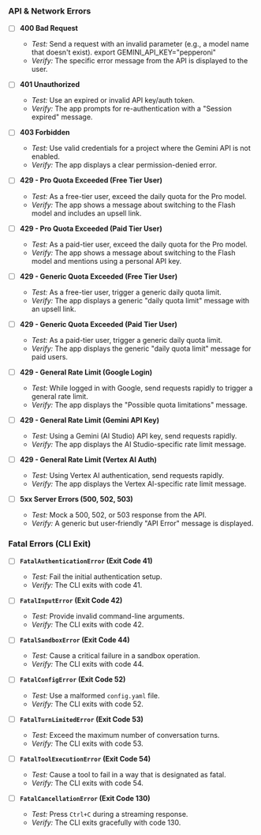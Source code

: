 ### API & Network Errors

- [ ] **400 Bad Request**
  - _Test:_ Send a request with an invalid parameter (e.g., a model name that doesn't exist).
    export GEMINI_API_KEY="pepperoni"
  - _Verify:_ The specific error message from the API is displayed to the user.

- [ ] **401 Unauthorized**
  - _Test:_ Use an expired or invalid API key/auth token.
  - _Verify:_ The app prompts for re-authentication with a "Session expired" message.

- [ ] **403 Forbidden**
  - _Test:_ Use valid credentials for a project where the Gemini API is not enabled.
  - _Verify:_ The app displays a clear permission-denied error.

- [ ] **429 - Pro Quota Exceeded (Free Tier User)**
  - _Test:_ As a free-tier user, exceed the daily quota for the Pro model.
  - _Verify:_ The app shows a message about switching to the Flash model and includes an upsell link.

- [ ] **429 - Pro Quota Exceeded (Paid Tier User)**
  - _Test:_ As a paid-tier user, exceed the daily quota for the Pro model.
  - _Verify:_ The app shows a message about switching to the Flash model and mentions using a personal API key.

- [ ] **429 - Generic Quota Exceeded (Free Tier User)**
  - _Test:_ As a free-tier user, trigger a generic daily quota limit.
  - _Verify:_ The app displays a generic "daily quota limit" message with an upsell link.

- [ ] **429 - Generic Quota Exceeded (Paid Tier User)**
  - _Test:_ As a paid-tier user, trigger a generic daily quota limit.
  - _Verify:_ The app displays the generic "daily quota limit" message for paid users.

- [ ] **429 - General Rate Limit (Google Login)**
  - _Test:_ While logged in with Google, send requests rapidly to trigger a general rate limit.
  - _Verify:_ The app displays the "Possible quota limitations" message.

- [ ] **429 - General Rate Limit (Gemini API Key)**
  - _Test:_ Using a Gemini (AI Studio) API key, send requests rapidly.
  - _Verify:_ The app displays the AI Studio-specific rate limit message.

- [ ] **429 - General Rate Limit (Vertex AI Auth)**
  - _Test:_ Using Vertex AI authentication, send requests rapidly.
  - _Verify:_ The app displays the Vertex AI-specific rate limit message.

- [ ] **5xx Server Errors (500, 502, 503)**
  - _Test:_ Mock a 500, 502, or 503 response from the API.
  - _Verify:_ A generic but user-friendly "API Error" message is displayed.

### Fatal Errors (CLI Exit)

- [ ] **`FatalAuthenticationError` (Exit Code 41)**
  - _Test:_ Fail the initial authentication setup.
  - _Verify:_ The CLI exits with code 41.

- [ ] **`FatalInputError` (Exit Code 42)**
  - _Test:_ Provide invalid command-line arguments.
  - _Verify:_ The CLI exits with code 42.

- [ ] **`FatalSandboxError` (Exit Code 44)**
  - _Test:_ Cause a critical failure in a sandbox operation.
  - _Verify:_ The CLI exits with code 44.

- [ ] **`FatalConfigError` (Exit Code 52)**
  - _Test:_ Use a malformed `config.yaml` file.
  - _Verify:_ The CLI exits with code 52.

- [ ] **`FatalTurnLimitedError` (Exit Code 53)**
  - _Test:_ Exceed the maximum number of conversation turns.
  - _Verify:_ The CLI exits with code 53.

- [ ] **`FatalToolExecutionError` (Exit Code 54)**
  - _Test:_ Cause a tool to fail in a way that is designated as fatal.
  - _Verify:_ The CLI exits with code 54.

- [ ] **`FatalCancellationError` (Exit Code 130)**
  - _Test:_ Press `Ctrl+C` during a streaming response.
  - _Verify:_ The CLI exits gracefully with code 130.
